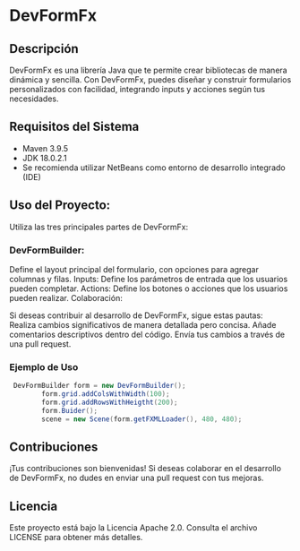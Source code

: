 <h1> DevFormFx </h1>

## Descripción

DevFormFx es una librería Java que te permite crear bibliotecas de manera dinámica y sencilla. Con DevFormFx, puedes diseñar y construir formularios personalizados con facilidad, integrando inputs y acciones según tus necesidades.

## Requisitos del Sistema

- Maven 3.9.5
- JDK 18.0.2.1
- Se recomienda utilizar NetBeans como entorno de desarrollo integrado (IDE)
   
## Uso del Proyecto:

Utiliza las tres principales partes de DevFormFx:

### DevFormBuilder: 

Define el layout principal del formulario, con opciones para agregar columnas y filas.
Inputs: Define los parámetros de entrada que los usuarios pueden completar.
Actions: Define los botones o acciones que los usuarios pueden realizar.
Colaboración:

Si deseas contribuir al desarrollo de DevFormFx, sigue estas pautas:
Realiza cambios significativos de manera detallada pero concisa.
Añade comentarios descriptivos dentro del código.
Envía tus cambios a través de una pull request.

### Ejemplo de Uso
```java
 DevFormBuilder form = new DevFormBuilder();
        form.grid.addColsWithWidth(100);
        form.grid.addRowsWithHeigtht(200);
        form.Buider();
        scene = new Scene(form.getFXMLLoader(), 480, 480);
```

## Contribuciones
¡Tus contribuciones son bienvenidas! Si deseas colaborar en el desarrollo de DevFormFx, no dudes en enviar una pull request con tus mejoras.

## Licencia
Este proyecto está bajo la Licencia Apache 2.0. Consulta el archivo LICENSE para obtener más detalles.
